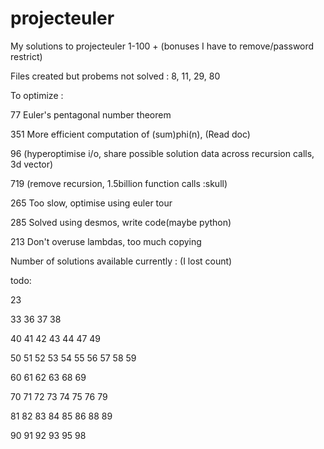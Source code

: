 # projecteuler

My solutions to projecteuler 1-100 + (bonuses I have to remove/password restrict)

Files created but probems not solved : 8, 11, 29, 80

To optimize :

77
Euler's pentagonal number theorem

351
More efficient computation of (sum)phi(n), (Read doc)

96
(hyperoptimise i/o, share possible solution data across recursion calls, 3d vector)

719
(remove recursion, 1.5billion function calls :skull)

265
Too slow, optimise using euler tour

285
Solved using desmos, write code(maybe python)

213 
Don't overuse lambdas, too much copying

Number of solutions available currently : (I lost count)

todo:

23

33
36
37
38

40
41
42
43
44
47
49

50
51
52
53
54
55
56
57
58
59

60
61
62
63
68
69

70
71
72
73
74
75
76
79

81
82
83
84
85
86
88
89

90
91
92
93
95
98
